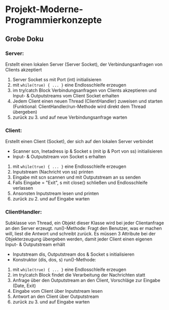 # Projekt-Moderne-Programmierkonzepte

## Grobe Doku

### Server:
Erstellt einen lokalen Server (Server Socket), der Verbindungsanfragen von Clients akzeptiert
1. Server Socket ss mit Port (int) initialisieren
2. mit ```while(true) { ... }``` eine Endlosschleife erzeugen
3. im try/catch Block Verbindungsanfragen von Clients akzeptieren und Input- & Outputstreams vom Client Socket erhalten
4. Jedem Client einen neuen Thread (ClientHandler) zuweisen und starten (Funktional: ClientHandler/run-Methode wird direkt dem Thread übergeben)
5. zurück zu 3. und auf neue Verbindungsanfrage warten

### Client:
Erstellt einen Client (Socket), der sich auf den lokalen Server verbindet
* Scanner scn, Inetadress ip & Socket s (mit ip & Port von ss) initialisieren
* Input- & Outputstream von Socket s erhalten
1. mit ```while(true) { ... }``` eine Endlosschleife erzeugen
2. Inputstream (Nachricht von ss) printen
3. Eingabe mit scn scannen und mit Outputstream an ss senden
4. Falls Eingabe = "Exit", s mit close() schließen und Endlosschleife verlassen
5. Ansonsten Inputstream lesen und printen
6. zurück zu 2. und auf Eingabe warten

### ClientHandler:
Subklasse von Thread, ein Objekt dieser Klasse wird bei jeder Clientanfrage an den Server erzeugt.
run()-Methode: Fragt den Benutzer, was er machen will, liest die Antwort und schreibt zurück.
Es müssen 3 Attribute bei der Objekterzeugung übergeben werden, damit jeder Client einen eigenen Input- & Outputstream erhält
* Inputstream dis, Outputstream dos & Socket s initialisieren
* Konstruktor (dis, dos, s)
run()-Methode:
1. mit ```while(true) { ... }``` eine Endlosschleife erzeugen
2. im try/catch Block findet die Verarbeitung der Nachrichten statt
3. Anfrage über den Outputstream an den Client, Vorschläge zur Eingabe (Date, Exit)
4. Eingabe vom Client über Inputstream lesen
5. Antwort an den Client über Outputstream
6. zurück zu 3. und auf Eingabe warten
